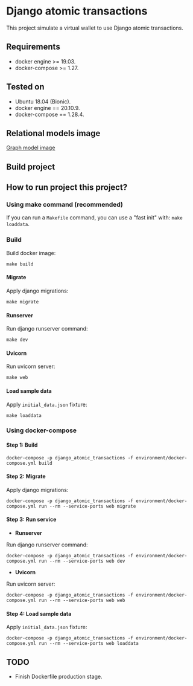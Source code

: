 # Django atomic transactions
This project simulate a virtual wallet to use Django atomic transactions.

## Requirements

* docker engine >= 19.03.
* docker-compose >= 1.27.

## Tested on

* Ubuntu 18.04 (Bionic).
* docker engine == 20.10.9.
* docker-compose == 1.28.4.

## Relational models image

[Graph model image](docs/images/graph-models.png)

## Build project

## How to run project this project?

### Using make command (recommended)

If you can run a `Makefile` command, you can use a "fast init" with: `make loaddata`.

### Build

Build docker image:

```shell
make build
```

#### Migrate

Apply django migrations:

```shell
make migrate
```

#### Runserver

Run django runserver command:

```shell
make dev
```

#### Uvicorn

Run uvicorn server:

```shell
make web
```

#### Load sample data

Apply `initial_data.json` fixture:

```shell
make loaddata
```

### Using docker-compose

#### Step 1: Build

```shell
docker-compose -p django_atomic_transactions -f environment/docker-compose.yml build
```

#### Step 2: Migrate

Apply django migrations:

```shell
docker-compose -p django_atomic_transactions -f environment/docker-compose.yml run --rm --service-ports web migrate
```

#### Step 3: Run service

* **Runserver**

Run django runserver command:

```shell
docker-compose -p django_atomic_transactions -f environment/docker-compose.yml run --rm --service-ports web dev
```

* **Uvicorn**

Run uvicorn server:

```shell
docker-compose -p django_atomic_transactions -f environment/docker-compose.yml run --rm --service-ports web web
```

#### Step 4: Load sample data

Apply `initial_data.json` fixture:

```shell
docker-compose -p django_atomic_transactions -f environment/docker-compose.yml run --rm --service-ports web loaddata
```

## TODO

* Finish Dockerfile production stage.
